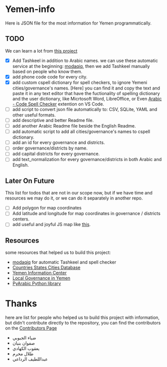# Yemen-info

Here is JSON file for the most information for Yemen programmatically.

## TODO

We can learn a lot from [this project](https://github.com/dr5hn/countries-states-cities-database)

- [x] Add Tashkeel in addition to Arabic names. we can use these automatic service at the beginning: [modaqiq](https://dictionary.alc.ae/modaqiq), then we add Tashkeel manually based on people who know them.
- [x] add phone code code for every city.
- [x] add custom cspell dictionary for spell checkers, to ignore Yemeni cities/governance's names. [Here] you can find it and copy the text and paste it in any text editor that have the fuctionality of spelling dictionary and the user dictionary, like Micrtosoft Word, LibreOffice, or Even [Arabic - Code Spell Checker](https://marketplace.visualstudio.com/items?itemName=streetsidesoftware.code-spell-checker-arabic) extention on VS Code.
- [ ] add script to convert json file automatically to: CSV, SQLite, YAML and other useful formats.
- [ ] add descriptive and better Readme file.
- [ ] add another Arabic Readme file beside the English Readme.
- [ ] add automatic script to add all cities/governance's names to cspell dictionary.
- [ ] add an id for every governance and districts.
- [ ] order governance/districts by name.
- [ ] add capital districts for every governance.
- [ ] add text_normalization for every governance/districts in both Arabic and English.

## Later On Future

This list for todos that are not in our scope now, but if we have time and resources we may do it, or we can do it separately in another repo.

- [ ] Add polygon for map coordinates
- [ ] Add latitude and longitude for map coordinates in governance / districts centers.
- [ ] add useful and joyful JS map like [this](https://yemenlg.org/ar/).

## Resources

some resources that helped us to build this project:

- [modaqiq](https://dictionary.alc.ae/modaqiq) for automatic Tashkeel and spell checker
- [Countries States Cities Database](https://github.com/dr5hn/countries-states-cities-database)
- [Yemen Information Center](https://yemen-nic.info/)
- [Local Governance in Yemen](https://yemenlg.org/ar/resources-by-governorate/)
- [PyArabic Python library](https://github.com/linuxscout/pyarabic)

# Thanks

here are list for people who helped us to build this project with information, but didn't contribute directly to the repository, you can find the contributors on the [Contributors Page](https://github.com/Yemeni-Open-Source/Yemen-info/graphs/contributors)

- ضياء الجبوبي
- صفوان بنيان
- يعقوب الكهادي
- طلال محرم
- عبداللطيف الرداعي
